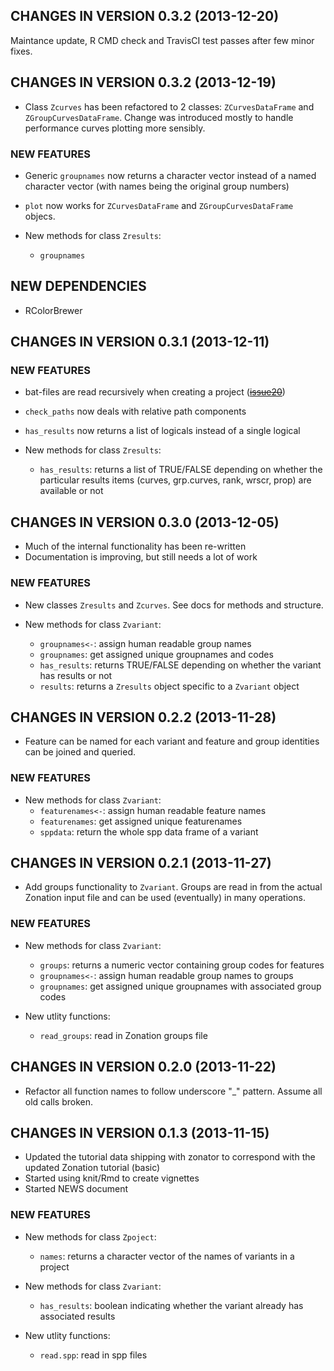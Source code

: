 ## CHANGES IN VERSION 0.3.2 (2013-12-20)

Maintance update, R CMD check and TravisCI test passes after few minor fixes.

## CHANGES IN VERSION 0.3.2 (2013-12-19)

* Class `Zcurves` has been refactored to 2 classes: `ZCurvesDataFrame` and 
`ZGroupCurvesDataFrame`. Change was introduced mostly to handle performance
curves plotting more sensibly.

### NEW FEATURES

* Generic `groupnames` now returns a character vector instead of a named 
character vector (with names being the original group numbers)

* `plot` now works for `ZCurvesDataFrame` and `ZGroupCurvesDataFrame` objecs.

* New methods for class `Zresults`:
  - `groupnames`
  
## NEW DEPENDENCIES

* RColorBrewer 

## CHANGES IN VERSION 0.3.1 (2013-12-11)

### NEW FEATURES

* bat-files are read recursively when creating a project (~~[issue20](https://github.com/cbig/zonator/issues/20)~~)
* `check_paths` now deals with relative path components 
* `has_results` now returns a list of logicals instead of a single logical

* New methods for class `Zresults`:
  - `has_results`: returns a list of TRUE/FALSE depending on whether the 
  particular results items (curves, grp.curves, rank, wrscr, prop) are available
  or not

## CHANGES IN VERSION 0.3.0 (2013-12-05)

* Much of the internal functionality has been re-written
* Documentation is improving, but still needs a lot of work

### NEW FEATURES

* New classes `Zresults` and `Zcurves`. See docs for methods and structure.

* New methods for class `Zvariant`:
  - `groupnames<-`: assign human readable group names
  - `groupnames`: get assigned unique groupnames and codes
  - `has_results`: returns TRUE/FALSE depending on whether the variant has 
  results or not
  - `results`: returns a `Zresults` object specific to a `Zvariant` object

## CHANGES IN VERSION 0.2.2 (2013-11-28)

* Feature can be named for each variant and feature and group identities can
be joined and queried. 

### NEW FEATURES

* New methods for class `Zvariant`:
  - `featurenames<-`: assign human readable feature names
  - `featurenames`: get assigned unique featurenames
  - `sppdata`: return the whole spp data frame of a variant

## CHANGES IN VERSION 0.2.1 (2013-11-27)

* Add groups functionality to `Zvariant`. Groups are read in from the actual
Zonation input file and can be used (eventually) in many operations.

### NEW FEATURES

* New methods for class `Zvariant`:
  - `groups`: returns a numeric vector containing group codes for features
  - `groupnames<-`: assign human readable group names to groups
  - `groupnames`: get assigned unique groupnames with associated group codes 

* New utlity functions:
  - `read_groups`: read in Zonation groups file

## CHANGES IN VERSION 0.2.0 (2013-11-22)

* Refactor all function names to follow underscore "_" pattern. Assume all
old calls broken.

## CHANGES IN VERSION 0.1.3 (2013-11-15)

* Updated the tutorial data shipping with zonator to correspond with the updated
Zonation tutorial (basic)
* Started using knit/Rmd to create vignettes
* Started NEWS document

### NEW FEATURES

* New methods for class `Zpoject`:
  - `names`: returns a character vector of the names of variants in a project

* New methods for class `Zvariant`:
  - `has_results`: boolean indicating whether the variant already has associated
    results

* New utlity functions:
  - `read.spp`: read in spp files